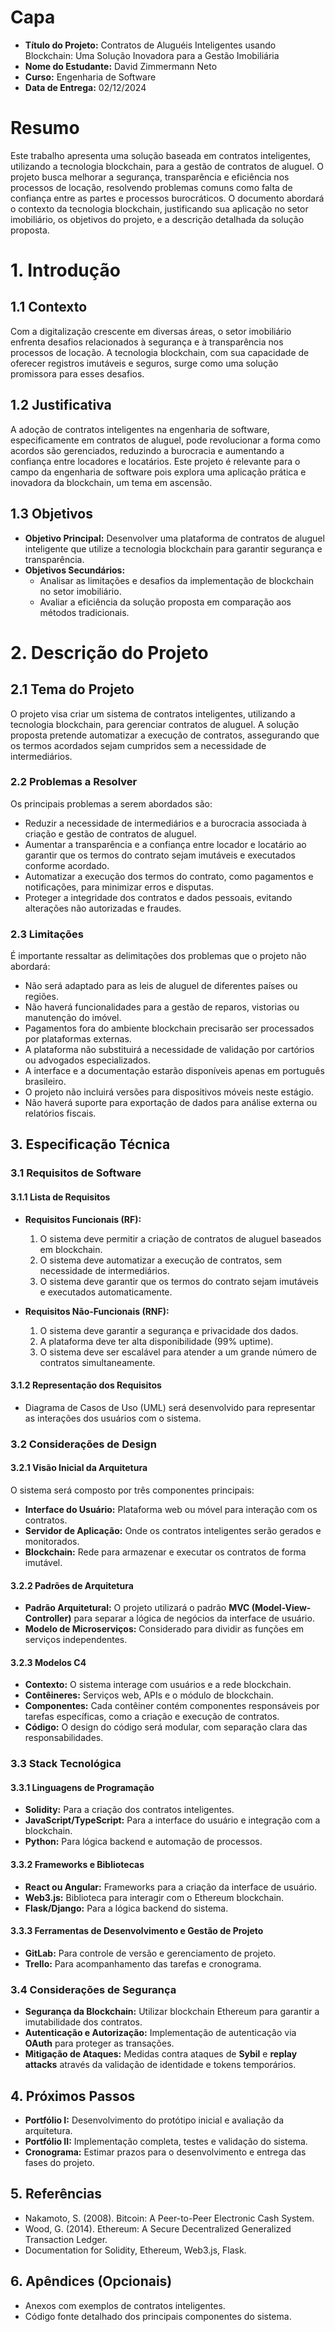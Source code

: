 # **Capa**
- **Título do Projeto:** Contratos de Aluguéis Inteligentes usando Blockchain: Uma Solução Inovadora para a Gestão Imobiliária
- **Nome do Estudante:** David Zimmermann Neto
- **Curso:** Engenharia de Software
- **Data de Entrega:** 02/12/2024

# **Resumo**
Este trabalho apresenta uma solução baseada em contratos inteligentes, utilizando a tecnologia blockchain, para a gestão de contratos de aluguel. O projeto busca melhorar a segurança, transparência e eficiência nos processos de locação, resolvendo problemas comuns como falta de confiança entre as partes e processos burocráticos. O documento abordará o contexto da tecnologia blockchain, justificando sua aplicação no setor imobiliário, os objetivos do projeto, e a descrição detalhada da solução proposta.

# **1. Introdução**
## 1.1 Contexto
Com a digitalização crescente em diversas áreas, o setor imobiliário enfrenta desafios relacionados à segurança e à transparência nos processos de locação. A tecnologia blockchain, com sua capacidade de oferecer registros imutáveis e seguros, surge como uma solução promissora para esses desafios.

## 1.2 Justificativa
A adoção de contratos inteligentes na engenharia de software, especificamente em contratos de aluguel, pode revolucionar a forma como acordos são gerenciados, reduzindo a burocracia e aumentando a confiança entre locadores e locatários. Este projeto é relevante para o campo da engenharia de software pois explora uma aplicação prática e inovadora da blockchain, um tema em ascensão.

## 1.3 Objetivos
- **Objetivo Principal:** Desenvolver uma plataforma de contratos de aluguel inteligente que utilize a tecnologia blockchain para garantir segurança e transparência.
- **Objetivos Secundários:**
  - Analisar as limitações e desafios da implementação de blockchain no setor imobiliário.
  - Avaliar a eficiência da solução proposta em comparação aos métodos tradicionais.

# **2. Descrição do Projeto**
## 2.1 Tema do Projeto
O projeto visa criar um sistema de contratos inteligentes, utilizando a tecnologia blockchain, para gerenciar contratos de aluguel. A solução proposta pretende automatizar a execução de contratos, assegurando que os termos acordados sejam cumpridos sem a necessidade de intermediários.

### 2.2 Problemas a Resolver
Os principais problemas a serem abordados são:

   - Reduzir a necessidade de intermediários e a burocracia associada à criação e gestão de contratos de aluguel.
   - Aumentar a transparência e a confiança entre locador e locatário ao garantir que os termos do contrato sejam imutáveis e executados conforme acordado.
   - Automatizar a execução dos termos do contrato, como pagamentos e notificações, para minimizar erros e disputas.
   - Proteger a integridade dos contratos e dados pessoais, evitando alterações não autorizadas e fraudes.

### 2.3 Limitações
É importante ressaltar as delimitações dos problemas que o projeto não abordará:

   - Não será adaptado para as leis de aluguel de diferentes países ou regiões.
   - Não haverá funcionalidades para a gestão de reparos, vistorias ou manutenção do imóvel.
   - Pagamentos fora do ambiente blockchain precisarão ser processados por plataformas externas.
   - A plataforma não substituirá a necessidade de validação por cartórios ou advogados especializados.
   - A interface e a documentação estarão disponíveis apenas em português brasileiro.
   - O projeto não incluirá versões para dispositivos móveis neste estágio.
   - Não haverá suporte para exportação de dados para análise externa ou relatórios fiscais.

## 3. Especificação Técnica

### 3.1 Requisitos de Software

#### 3.1.1 Lista de Requisitos
- **Requisitos Funcionais (RF):**
  1. O sistema deve permitir a criação de contratos de aluguel baseados em blockchain.
  2. O sistema deve automatizar a execução de contratos, sem necessidade de intermediários.
  3. O sistema deve garantir que os termos do contrato sejam imutáveis e executados automaticamente.

- **Requisitos Não-Funcionais (RNF):**
  1. O sistema deve garantir a segurança e privacidade dos dados.
  2. A plataforma deve ter alta disponibilidade (99% uptime).
  3. O sistema deve ser escalável para atender a um grande número de contratos simultaneamente.

#### 3.1.2 Representação dos Requisitos
- Diagrama de Casos de Uso (UML) será desenvolvido para representar as interações dos usuários com o sistema.

### 3.2 Considerações de Design

#### 3.2.1 Visão Inicial da Arquitetura
O sistema será composto por três componentes principais:
- **Interface do Usuário:** Plataforma web ou móvel para interação com os contratos.
- **Servidor de Aplicação:** Onde os contratos inteligentes serão gerados e monitorados.
- **Blockchain:** Rede para armazenar e executar os contratos de forma imutável.

#### 3.2.2 Padrões de Arquitetura
- **Padrão Arquitetural:** O projeto utilizará o padrão **MVC (Model-View-Controller)** para separar a lógica de negócios da interface de usuário.
- **Modelo de Microserviços:** Considerado para dividir as funções em serviços independentes.

#### 3.2.3 Modelos C4
- **Contexto:** O sistema interage com usuários e a rede blockchain.
- **Contêineres:** Serviços web, APIs e o módulo de blockchain.
- **Componentes:** Cada contêiner contém componentes responsáveis por tarefas específicas, como a criação e execução de contratos.
- **Código:** O design do código será modular, com separação clara das responsabilidades.

### 3.3 Stack Tecnológica

#### 3.3.1 Linguagens de Programação
- **Solidity:** Para a criação dos contratos inteligentes.
- **JavaScript/TypeScript:** Para a interface do usuário e integração com a blockchain.
- **Python:** Para lógica backend e automação de processos.

#### 3.3.2 Frameworks e Bibliotecas
- **React ou Angular:** Frameworks para a criação da interface de usuário.
- **Web3.js:** Biblioteca para interagir com o Ethereum blockchain.
- **Flask/Django:** Para a lógica backend do sistema.

#### 3.3.3 Ferramentas de Desenvolvimento e Gestão de Projeto
- **GitLab:** Para controle de versão e gerenciamento de projeto.
- **Trello:** Para acompanhamento das tarefas e cronograma.

### 3.4 Considerações de Segurança
- **Segurança da Blockchain:** Utilizar blockchain Ethereum para garantir a imutabilidade dos contratos.
- **Autenticação e Autorização:** Implementação de autenticação via **OAuth** para proteger as transações.
- **Mitigação de Ataques:** Medidas contra ataques de **Sybil** e **replay attacks** através da validação de identidade e tokens temporários.

## 4. Próximos Passos

- **Portfólio I:** Desenvolvimento do protótipo inicial e avaliação da arquitetura.
- **Portfólio II:** Implementação completa, testes e validação do sistema.
- **Cronograma:** Estimar prazos para o desenvolvimento e entrega das fases do projeto.

## 5. Referências

- Nakamoto, S. (2008). Bitcoin: A Peer-to-Peer Electronic Cash System.
- Wood, G. (2014). Ethereum: A Secure Decentralized Generalized Transaction Ledger.
- Documentation for Solidity, Ethereum, Web3.js, Flask.

## 6. Apêndices (Opcionais)

- Anexos com exemplos de contratos inteligentes.
- Código fonte detalhado dos principais componentes do sistema.
